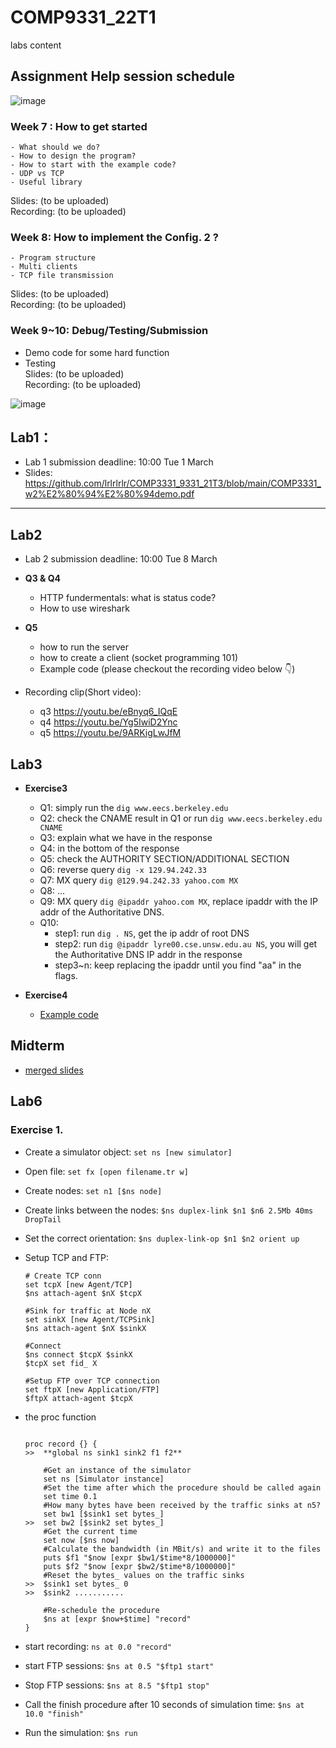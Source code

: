  # COMP9331_22T1
labs content


## Assignment Help session schedule
![image](https://user-images.githubusercontent.com/27357380/162346774-f2f01251-dfcc-4bbc-a9d4-efc36c25f986.png)

### Week 7 : How to get started
	- What should we do?
	- How to design the program?
	- How to start with the example code?
	- UDP vs TCP
	- Useful library
 
 Slides: (to be uploaded)  
 Recording: (to be uploaded)  

### Week 8: How to implement the Config. 2 ?
	- Program structure
	- Multi clients
	- TCP file transmission
  Slides: (to be uploaded)  
  Recording: (to be uploaded)  

### Week 9~10:  Debug/Testing/Submission
 - Demo code for some hard function
 - Testing  
 Slides: (to be uploaded)  
 Recording: (to be uploaded)  

![image](https://user-images.githubusercontent.com/27357380/160765808-fc2b6313-6d64-4497-9e96-05f42e7d2c63.png)












## Lab1：  
 - Lab 1 submission deadline: 10:00 Tue 1 March  
 - Slides: https://github.com/lrlrlrlr/COMP3331_9331_21T3/blob/main/COMP3331_w2%E2%80%94%E2%80%94demo.pdf 
-----------------------------


## Lab2
 - Lab 2 submission deadline: 10:00 Tue 8 March 

- **Q3 & Q4**
   - HTTP fundermentals: what is status code?
   - How to use wireshark

 - **Q5**
   - how to run the server
   - how to create a client (socket programming 101)
   - Example code (please checkout the recording video below 👇)

 - Recording clip(Short video): 
   - q3 https://youtu.be/eBnyq6_IQqE  
   - q4 https://youtu.be/Yg5IwiD2Ync   
   - q5 https://youtu.be/9ARKigLwJfM  


## Lab3

 - **Exercise3**
   - Q1: simply run the `dig www.eecs.berkeley.edu`
   - Q2: check the CNAME result in Q1 or run `dig www.eecs.berkeley.edu CNAME`
   - Q3: explain what we have in the response
   - Q4: in the bottom of the response
   - Q5: check the AUTHORITY SECTION/ADDITIONAL SECTION
   - Q6: reverse query `dig -x 129.94.242.33`
   - Q7: MX query `dig @129.94.242.33 yahoo.com MX`
   - Q8: ...
   - Q9: MX query `dig @ipaddr yahoo.com MX`, replace ipaddr with the IP addr of the Authoritative DNS.
   - Q10:
     - step1: run `dig . NS`, get the ip addr of root DNS
     - step2: run `dig @ipaddr lyre00.cse.unsw.edu.au NS`, you will get the Authoritative DNS IP addr in the response
     - step3~n: keep replacing the ipaddr until you find "aa" in the flags.

 - **Exercise4**
   - [Example code](https://github.com/lrlrlrlr/COMP9331_22T1/blob/main/WebServer_demo_0.py)


## Midterm
- [merged slides](https://github.com/lrlrlrlr/COMP3331_9331_21T3/blob/main/9331review/week1~week5_merged.pdf)

## Lab6
### Exercise 1. 
 - Create a simulator object: `set ns [new simulator]`
 - Open file: `set fx [open filename.tr w]`
 - Create nodes: `set n1 [$ns node]`
 - Create links between the nodes: `$ns duplex-link $n1 $n6 2.5Mb 40ms DropTail`
 - Set the correct orientation: `$ns duplex-link-op $n1 $n2 orient up`
 - Setup TCP and FTP:
 	```
	# Create TCP conn
 	set tcpX [new Agent/TCP]
	$ns attach-agent $nX $tcpX

	#Sink for traffic at Node nX
	set sinkX [new Agent/TCPSink]
	$ns attach-agent $nX $sinkX

	#Connect
	$ns connect $tcpX $sinkX
	$tcpX set fid_ X

	#Setup FTP over TCP connection
	set ftpX [new Application/FTP]
	$ftpX attach-agent $tcpX
	```

- the proc function
	```
	
	proc record {} {
	>>	**global ns sink1 sink2 f1 f2**
		
		#Get an instance of the simulator
		set ns [Simulator instance]
		#Set the time after which the procedure should be called again
		set time 0.1
		#How many bytes have been received by the traffic sinks at n5?
		set bw1 [$sink1 set bytes_]
	>>	set bw2 [$sink2 set bytes_]
		#Get the current time
		set now [$ns now]
		#Calculate the bandwidth (in MBit/s) and write it to the files
		puts $f1 "$now [expr $bw1/$time*8/1000000]"
		puts $f2 "$now [expr $bw2/$time*8/1000000]"
		#Reset the bytes_ values on the traffic sinks
	>>	$sink1 set bytes_ 0
	>>	$sink2 ...........

		#Re-schedule the procedure
		$ns at [expr $now+$time] "record"
	}
	```
 - start recording: `ns at 0.0 "record"`
 - start FTP sessions: `$ns at 0.5 "$ftp1 start"`
 - Stop FTP sessions:  `$ns at 8.5 "$ftp1 stop"`
 - Call the finish procedure after 10 seconds of simulation time: `$ns at 10.0 "finish"`
 - Run the simulation: `$ns run`
